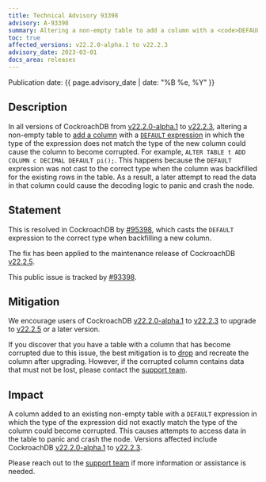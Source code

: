 ```yaml
---
title: Technical Advisory 93398
advisory: A-93398
summary: Altering a non-empty table to add a column with a <code>DEFAULT</code> expression in which the type of the expression did not match the type of the new column could cause the column to become corrupted.
toc: true
affected_versions: v22.2.0-alpha.1 to v22.2.3
advisory_date: 2023-03-01
docs_area: releases
---
```


Publication date: {{ page.advisory_date | date: "%B %e, %Y" }}

## Description

In all versions of CockroachDB from [v22.2.0-alpha.1](../releases/v22.2.html#v22-2-0-alpha-1) to [v22.2.3](../releases/v22.2.html#v22-2-3), altering a non-empty table to [add a column](../v22.2/alter-table.html#add-column) with a [`DEFAULT` expression](../v22.2/default-value.html) in which the type of the expression does not match the type of the new column could cause the column to become corrupted. For example, `ALTER TABLE t ADD COLUMN c DECIMAL DEFAULT pi();`. This happens because the `DEFAULT` expression was not cast to the correct type when the column was backfilled for the existing rows in the table. As a result, a later attempt to read the data in that column could cause the decoding logic to panic and crash the node.

## Statement

This is resolved in CockroachDB by [#95398](https://github.com/cockroachdb/cockroach/pull/95398), which casts the `DEFAULT` expression to the correct type when backfilling a new column.

The fix has been applied to the maintenance release of CockroachDB [v22.2.5](../releases/v22.2.html#v22-2-5).

This public issue is tracked by [#93398](https://github.com/cockroachdb/cockroach/issues/93398).

## Mitigation

We encourage users of CockroachDB [v22.2.0-alpha.1](../releases/v22.2.html#v22-2-0-alpha-1) to [v22.2.3](../releases/v22.2.html#v22-2-3) to upgrade to [v22.2.5](../releases/v22.2.html#v22-2-5) or a later version.

If you discover that you have a table with a column that has become corrupted due to this issue, the best mitigation is to [drop](../v22.2/alter-table.html#drop-column) and recreate the column after upgrading. However, if the corrupted column contains data that must not be lost, please contact the [support team](https://support.cockroachlabs.com/).

## Impact

A column added to an existing non-empty table with a `DEFAULT` expression in which the type of the expression did not exactly match the type of the column could become corrupted. This causes attempts to access data in the table to panic and crash the node. Versions affected include CockroachDB [v22.2.0-alpha.1](../releases/v22.2.html#v22-2-0-alpha-1) to [v22.2.3](../releases/v22.2.html#v22-2-3).

Please reach out to the [support team](https://support.cockroachlabs.com/) if more information or assistance is needed.
